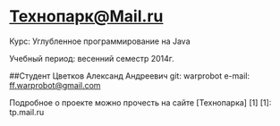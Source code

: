Технопарк@Mail.ru
============
Курс: Углубленное программирование на Java

Учебный период: весенний семестр 2014г.

##Студент
Цветков Александ Андреевич
git: warprobot
e-mail: ff.warprobot@gmail.com

Подробное о проекте можно прочесть на сайте [Технопарка] [1]
[1]: tp.mail.ru
